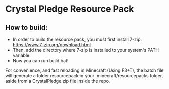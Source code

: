 # Crystal Pledge Resource Pack
## How to build:
- In order to build the resource pack, you must first install 7-zip: https://www.7-zip.org/download.html
- Then, add the directory where 7-zip is installed to your system's PATH variable.
- Now you can run build.bat!

For convenience, and fast reloading in Minecraft (Using F3+T), the batch file will generate a folder resourcepack in your .minecraft/resourcepacks folder, aside from a CrystalPledge.zip file inside the repo.
